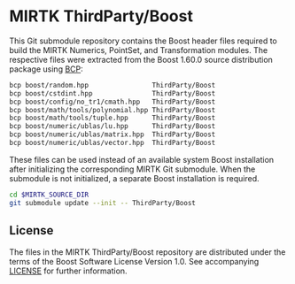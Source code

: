 MIRTK ThirdParty/Boost
======================

This Git submodule repository contains the Boost header files required to build
the MIRTK Numerics, PointSet, and Transformation modules. The respective files
were extracted from the Boost 1.60.0 source distribution package using
[BCP](file:///Users/as12312/Downloads/boost_1_60_0/tools/bcp/doc/html/index.html):

```bash
bcp boost/random.hpp                ThirdParty/Boost
bcp boost/cstdint.hpp               ThirdParty/Boost
bcp boost/config/no_tr1/cmath.hpp   ThirdParty/Boost
bcp boost/math/tools/polynomial.hpp ThirdParty/Boost
bcp boost/math/tools/tuple.hpp      ThirdParty/Boost
bcp boost/numeric/ublas/lu.hpp      ThirdParty/Boost
bcp boost/numeric/ublas/matrix.hpp  ThirdParty/Boost
bcp boost/numeric/ublas/vector.hpp  ThirdParty/Boost
```

These files can be used instead of an available system Boost installation
after initializing the corresponding MIRTK Git submodule. When the
submodule is not initialized, a separate Boost installation is required.

```bash
cd $MIRTK_SOURCE_DIR
git submodule update --init -- ThirdParty/Boost
```

License
-------

The files in the MIRTK ThirdParty/Boost repository are distributed under the
terms of the Boost Software License Version 1.0.
See accompanying [LICENSE](/LICENSE_1_0.txt) for further information.
